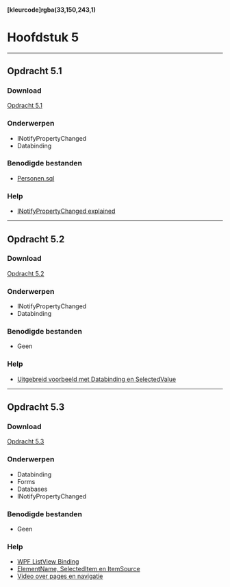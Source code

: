 #### [kleurcode]rgba(33,150,243,1)

# Hoofdstuk 5

---
## Opdracht 5.1

### Download

<a href="https://elo.kw1c.nl/CMS/Studie/811%20ICT-Academie/811%20VakkenInhoud/%5BB.07%20CSh%5D%20C%20Sharp/25187%20%C2%A0%20Applicatie-%20en%20mediaontwikkelaar/Periode%2009/Productie/02.%20Opdrachten/Opdracht%20WPF%205.1.pdf" target="_blank">Opdracht 5.1</a>

### Onderwerpen
*	INotifyPropertyChanged
*	Databinding

### Benodigde bestanden
- 	<a href="https://elo.kw1c.nl/CMS/_STUDYROUTE_FOLDERS/33/25187%20AO%20Leerjaar%203%20Periode%201/26418/[B.07%20CSh]%20C%20Sharp%20[AO%20.09]/19DFFB2B-EB91-4C80-9E34-898A883F6A99/671b28dd/Personen.sql" target="_blank">Personen.sql</a>

### Help
-  <a href="https://www.c-sharpcorner.com/article/explain-inotifypropertychanged-in-wpf-mvvm/" target="_blank">INotifyPropertyChanged explained</a>

---
## Opdracht 5.2

### Download

<a href="https://elo.kw1c.nl/CMS/Studie/811%20ICT-Academie/811%20VakkenInhoud/%5BB.07%20CSh%5D%20C%20Sharp/25187%20%C2%A0%20Applicatie-%20en%20mediaontwikkelaar/Periode%2009/Productie/02.%20Opdrachten/Opdracht%20WPF%205.2.pdf" target="_blank">Opdracht 5.2</a>

### Onderwerpen
*	INotifyPropertyChanged
*	Databinding

### Benodigde bestanden
- 	Geen

### Help
-  <a href="http://blog.cylewitruk.com/2010/09/wpf-combobox-and-databinding-datacontext-itemssource-displaymemberpath-selecteditem-selectedvalue-selectedvaluepath/" target="_blank">Uitgebreid voorbeeld met Databinding en SelectedValue</a>

---
## Opdracht 5.3

### Download

<a href="https://elo.kw1c.nl/CMS/Studie/811%20ICT-Academie/811%20VakkenInhoud/[B.07%20CSh]%20C%20Sharp/25187%20%C2%A0%20Applicatie-%20en%20mediaontwikkelaar/Periode%2009/Productie/02.%20Opdrachten/Opdracht%20WPF%205.3_draft.pdf" target="_blank">Opdracht 5.3</a>

### Onderwerpen
*	Databinding
*	Forms
*	Databases
*	INotifyPropertyChanged

### Benodigde bestanden
- 	Geen

### Help
-  <a href="http://dotnetpattern.com/wpf-listview-binding#targetText=WPF%20Listview%20is%20a%20control,for%20binding%20list%20of%20items." target="_new">WPF ListView Binding</a>
- <a href="https://stackoverflow.com/questions/4529242/how-do-i-bind-a-listview-selecteditem-to-a-textbox-using-the-twoway-mode#answer-4529309" target="_blank">ElementName, SelectedItem en ItemSource</a>
- 	<a href="https://www.youtube.com/watch?v=aBh0weP1bmo" target="_blank">Video over pages en navigatie</a>

